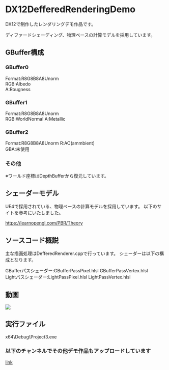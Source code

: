 # DX12DefferedRenderingDemo
DX12で制作したレンダリングデモ作品です。

ディファードシェーディング、物理ベースの計算モデルを採用しています。

## GBuffer構成
### GBuffer0
Format:R8G8B8A8Unorm  
RGB:Albedo  
A:Rougness

### GBuffer1
Format:R8G8B8A8Unorm  
RGB:WorldNormal 
A:Metallic

### GBuffer2
Format:R8G8B8A8Unorm 
R:AO(ammbient)   
GBA:未使用

### その他
※ワールド座標はDepthBufferから復元しています。

## シェーダーモデル
UE4で採用されている、物理ベースの計算モデルを採用しています。
以下のサイトを参考にいたしました。

https://learnopengl.com/PBR/Theory

## ソースコード概説
主な描画処理はDefferedRenderer.cppで行っています。
シェーダーは以下の構成となります。  

GBufferパスシェーダー:GBufferPassPixel.hlsl GBufferPassVertex.hlsl  
Lightパスシェーダー:LightPassPixel.hlsl LightPassVertex.hlsl
## 動画

[![](https://img.youtube.com/vi/jouK1hIypUA/0.jpg)](https://www.youtube.com/watch?v=jouK1hIypUA)

## 実行ファイル
x64\Debug\\Project3.exe

### 以下のチャンネルでその他デモ作品もアップロードしています
[link](https://www.youtube.com/channel/UC01yHOlNz_1FV1cxvnLI26A)
